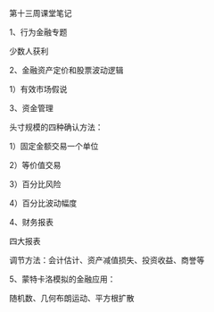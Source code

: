 

第十三周课堂笔记

1、行为金融专题

少数人获利

2、金融资产定价和股票波动逻辑

1）有效市场假说

3、资金管理

头寸规模的四种确认方法：

1）固定金额交易一个单位

2）等价值交易

3）百分比风险

4）百分比波动幅度

4、财务报表

四大报表

调节方法：会计估计、资产减值损失、投资收益、商誉等

5、蒙特卡洛模拟的金融应用：

随机数、几何布朗运动、平方根扩散

